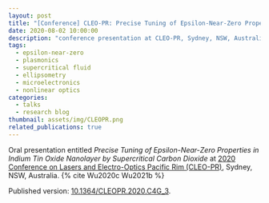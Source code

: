 ```yaml
---
layout: post
title: "[Conference] CLEO-PR: Precise Tuning of Epsilon-Near-Zero Properties in Indium Tin Oxide Nanolayer by Supercritical Carbon Dioxide"
date: 2020-08-02 10:00:00
description: "conference presentation at CLEO-PR, Sydney, NSW, Australia"
tags: 
  - epsilon-near-zero
  - plasmonics
  - supercritical fluid
  - ellipsometry
  - microelectronics
  - nonlinear optics
categories: 
  - talks
  - research blog
thumbnail: assets/img/CLEOPR.png
related_publications: true
---
```


Oral presentation entitled *Precise Tuning of Epsilon-Near-Zero Properties in Indium Tin Oxide Nanolayer by Supercritical Carbon Dioxide* at [2020 Conference on Lasers and Electro-Optics Pacific Rim (CLEO-PR)](https://ieeexplore.ieee.org/xpl/conhome/9255848/proceeding), Sydney, NSW, Australia. {% cite Wu2020c Wu2021b %}

Published version: [10.1364/CLEOPR.2020.C4G_3](https://doi.org/10.1364/CLEOPR.2020.C4G_3).
